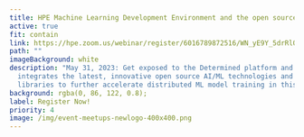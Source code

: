 ```yaml
---
title: HPE Machine Learning Development Environment and the open source ML advantage
active: true
fit: contain
link: https://hpe.zoom.us/webinar/register/6016789872516/WN_yE9Y_5drRlOycA-XMlD_9g
path: ""
imageBackground: white
description: "May 31, 2023: Get exposed to the Determined platform and how it
  integrates the latest, innovative open source AI/ML technologies and new
  libraries to further accelerate distributed ML model training in this meetup."
background: rgba(0, 86, 122, 0.8);
label: Register Now!
priority: 4
image: /img/event-meetups-newlogo-400x400.png
---
```

